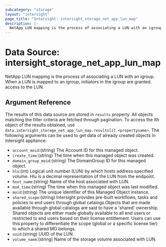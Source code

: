 ```yaml
---
subcategory: "storage"
layout: "intersight"
page_title: "Intersight: intersight_storage_net_app_lun_map"
description: |-
  NetApp LUN mapping is the process of associating a LUN with an igroup. When a LUN is mapped to an igroup, initiators in the igroup are granted. access to the LUN.
---
```


# Data Source: intersight_storage_net_app_lun_map
NetApp LUN mapping is the process of associating a LUN with an igroup. When a LUN is mapped to an igroup, initiators in the igroup are granted. access to the LUN.
## Argument Reference
The results of this data source are stored in `results` property.
All objects matching the filter criteria are fetched through pagination.
To access the ith object of the results obtained, use `data.intersight_storage_net_app_lun_map.results[i].<propertyname>`.
The following arguments can be used to get data of already created objects in Intersight appliance:
* `account_moid`:(string) The Account ID for this managed object. 
* `create_time`:(string) The time when this managed object was created. 
* `domain_group_moid`:(string) The DomainGroup ID for this managed object. 
* `hlu`:(int) Logical unit number (LUN) by which hosts address specified volume. Hlu is a decimal representation of the LUN from the endpoint. 
* `host_name`:(string) Name of the host associated with LUN. 
* `mod_time`:(string) The time when this managed object was last modified. 
* `moid`:(string) The unique identifier of this Managed Object instance. 
* `shared_scope`:(string) Intersight provides pre-built workflows, tasks and policies to end users through global catalogs.Objects that are made available through global catalogs are said to have a 'shared' ownership. Shared objects are either made globally available to all end users or restricted to end users based on their license entitlement. Users can use this property to differentiate the scope (global or a specific license tier) to which a shared MO belongs. 
* `uuid`:(string) UUID of the LUN. 
* `volume_name`:(string) Name of the storage volume associated with LUN. 
 